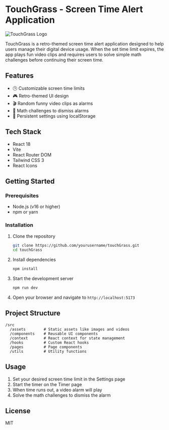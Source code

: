# TouchGrass - Screen Time Alert Application

![TouchGrass Logo](/public/favicon.svg)

TouchGrass is a retro-themed screen time alert application designed to help users manage their digital device usage. When the set time limit expires, the app plays fun video clips and requires users to solve simple math challenges before continuing their screen time.

## Features

- 🕒 Customizable screen time limits
- 🎮 Retro-themed UI design
- 🎬 Random funny video clips as alarms
- 🧮 Math challenges to dismiss alarms
- 💾 Persistent settings using localStorage

## Tech Stack

- React 18
- Vite
- React Router DOM
- Tailwind CSS 3
- React Icons

## Getting Started

### Prerequisites

- Node.js (v16 or higher)
- npm or yarn

### Installation

1. Clone the repository
   ```bash
   git clone https://github.com/yourusername/touchGrass.git
   cd touchGrass
   ```

2. Install dependencies
   ```bash
   npm install
   ```

3. Start the development server
   ```bash
   npm run dev
   ```

4. Open your browser and navigate to `http://localhost:5173`

## Project Structure

```
/src
  /assets        # Static assets like images and videos
  /components    # Reusable UI components
  /context       # React context for state management
  /hooks         # Custom React hooks
  /pages         # Page components
  /utils         # Utility functions
```

## Usage

1. Set your desired screen time limit in the Settings page
2. Start the timer on the Timer page
3. When time runs out, a video alarm will play
4. Solve the math challenges to dismiss the alarm

## License

MIT
